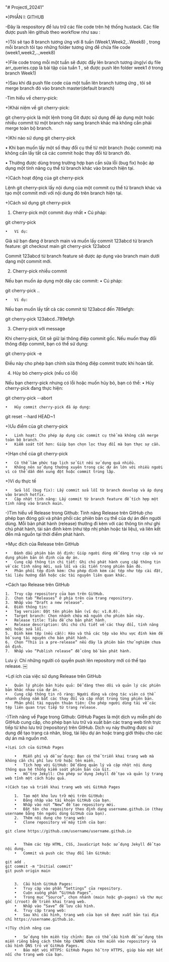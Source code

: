 "# ProjectI_20241" 

*)PHẦN I: GITHUB

  -Đây là respository để lưu trữ các file code trên hệ thống hustack.
  Các file được push lên github theo workflow như sau :
  
  +)Tôi sẽ tạo 8 branch tương ứng với 8 tuần (Week1,Week2,..Week8) , trong mỗi branch
  tôi tạo những folder tương ứng để chứa file code (week1,week2,..,week8)
  
  +)File code trong mỗi một tuần sẽ được đẩy lên branch tương ứng(ví dụ file arr_queries.cpp
  là bài tập của tuần 1 , sẽ được push lên folder week1 ở trong branch Week1)
  
  +)Sau khi đã push file code của một tuần lên branch tương ứng , tôi sẽ merge branch đó vào
  branch master(default branch)
  
  -Tìm hiểu về cherry-pick:
  
  +)Khái niệm về git cherry-pick:

  git cherry-pick là một lệnh trong Git được sử dụng để áp dụng một hoặc nhiều commit từ một branch này sang branch khác mà không cần phải merge toàn bộ branch.
  
  +)Khi nào sử dụng git cherry-pick
  
•	Khi bạn muốn lấy một số thay đổi cụ thể từ một branch (hoặc commit) mà không cần lấy tất cả các commit hoặc thay đổi từ branch đó.

•	Thường được dùng trong trường hợp bạn cần sửa lỗi (bug fix) hoặc áp dụng một tính năng cụ thể từ branch khác vào branch hiện tại.

  +)Cách hoạt động của git cherry-pick
  
  Lệnh git cherry-pick lấy nội dung của một commit cụ thể từ branch khác và tạo một commit mới với nội dung đó trên branch hiện tại.
  
  +)Cách sử dụng git cherry-pick
  
  1. Cherry-pick một commit duy nhất
  	•	Cú pháp:
  
  git cherry-pick <commit-hash>
  
  	•	Ví dụ:
  Giả sử bạn đang ở branch main và muốn lấy commit 123abcd từ branch feature:
  git checkout main
  git cherry-pick 123abcd
  
  Commit 123abcd từ branch feature sẽ được áp dụng vào branch main dưới dạng một commit mới.
  
  2. Cherry-pick nhiều commit
  
  Nếu bạn muốn áp dụng một dãy các commit:
  	•	Cú pháp:
  
  git cherry-pick <start-commit>..<end-commit>
  
  
  	•	Ví dụ:
  Nếu bạn muốn lấy tất cả các commit từ 123abcd đến 789efgh:
  
  git cherry-pick 123abcd..789efgh
  
  3. Cherry-pick với message
  
  Khi cherry-pick, Git sẽ giữ lại thông điệp commit gốc. Nếu muốn thay đổi thông điệp commit, bạn có thể sử dụng:
  
  git cherry-pick -e <commit-hash>
  
  Điều này cho phép bạn chỉnh sửa thông điệp commit trước khi hoàn tất.
  
  4. Hủy bỏ cherry-pick (nếu có lỗi)
  
  Nếu bạn cherry-pick nhưng có lỗi hoặc muốn hủy bỏ, bạn có thể:
  	•	Hủy cherry-pick đang thực hiện:
  
  git cherry-pick --abort
  
  
  	•	Hủy commit cherry-pick đã áp dụng:
  
  git reset --hard HEAD~1
  
  +)Ưu điểm của git cherry-pick
  
  	•	Linh hoạt: Cho phép áp dụng các commit cụ thể mà không cần merge toàn bộ branch.
  	•	Kiểm soát tốt hơn: Giúp bạn chọn lọc thay đổi mà bạn thực sự cần.
  
 +)Hạn chế của git cherry-pick
  
  	•	Có thể làm phức tạp lịch sử Git nếu sử dụng quá nhiều.
  	•	Không nên sử dụng thường xuyên trong các dự án lớn với nhiều người vì có thể dẫn đến xung đột hoặc commit trùng lặp.
  
  +)Ví dụ thực tế
  
  	•	Sửa lỗi (bug fix): Lấy commit sửa lỗi từ branch develop và áp dụng vào branch hotfix.
  	•	Cập nhật tính năng: Lấy commit từ branch feature để tích hợp một tính năng vào branch main.
  -)Tìm hiểu về Release trong Github:
    Tính năng Release trên GitHub cho phép bạn đóng gói và phân phối các phiên bản cụ thể của dự án đến người dùng. Mỗi bản phát hành (release) thường đi kèm với các thông tin như ghi chú phát hành, tài sản đính kèm (như tệp nhị phân hoặc tài liệu), và liên     kết đến mã nguồn tại thời điểm phát hành.
  
  +Mục đích của Release trên GitHub
  
  	•	Đánh dấu phiên bản ổn định: Giúp người dùng dễ dàng truy cập và sử dụng phiên bản ổn định của dự án.
  	•	Cung cấp thông tin chi tiết: Ghi chú phát hành cung cấp thông tin về các tính năng mới, sửa lỗi và cải tiến trong phiên bản đó.
  	•	Phân phối tệp đính kèm: Cho phép đính kèm các tệp như tệp cài đặt, tài liệu hướng dẫn hoặc các tài nguyên liên quan khác.
  
  +Cách tạo Release trên GitHub
  
  	1.	Truy cập repository của bạn trên GitHub.
  	2.	Chọn tab “Releases” ở phía trên của trang repository.
  	3.	Nhấp vào “Draft a new release”.
  	4.	Điền thông tin:
  	•	Tag version: Đặt tên phiên bản (ví dụ: v1.0.0).
  	•	Target branch: Chọn nhánh chứa mã nguồn cho phiên bản này.
  	•	Release title: Tiêu đề cho bản phát hành.
  	•	Release description: Ghi chú chi tiết về các thay đổi, tính năng mới hoặc sửa lỗi.
  	5.	Đính kèm tệp (nếu cần): Kéo và thả các tệp vào khu vực đính kèm để bổ sung tài nguyên cho bản phát hành.
  	6.	Chọn “This is a pre-release” nếu đây là phiên bản thử nghiệm chưa ổn định.
  	7.	Nhấp vào “Publish release” để công bố bản phát hành.
  
  Lưu ý: Chỉ những người có quyền push lên repository mới có thể tạo release. ￼
  
  +Lợi ích của việc sử dụng Release trên GitHub
  
  	•	Quản lý phiên bản hiệu quả: Dễ dàng theo dõi và quản lý các phiên bản khác nhau của dự án.
  	•	Cung cấp thông tin rõ ràng: Người dùng và cộng tác viên có thể nhanh chóng nắm bắt các thay đổi và cập nhật trong từng phiên bản.
  	•	Phân phối tài nguyên thuận tiện: Cho phép người dùng tải về các tệp liên quan trực tiếp từ trang release.
  -)Tính năng về Page trong Github:
    GitHub Pages là một dịch vụ miễn phí do GitHub cung cấp, cho phép bạn lưu trữ và xuất bản các trang web tĩnh trực tiếp từ kho lưu trữ (repository) trên GitHub. Dịch vụ này thường được sử dụng để tạo trang cá nhân, blog, tài liệu dự án hoặc trang giới        thiệu cho các dự án mã nguồn mở.
    
    +)Lợi ích của GitHub Pages
    
    	•	Miễn phí và dễ sử dụng: Bạn có thể triển khai trang web mà không cần chi phí lưu trữ hoặc tên miền.
    	•	Tích hợp với GitHub: Dễ dàng quản lý và cập nhật nội dung thông qua hệ thống kiểm soát phiên bản của Git.
    	•	Hỗ trợ Jekyll: Cho phép sử dụng Jekyll để tạo và quản lý trang web tĩnh một cách hiệu quả.
    
    +)Cách tạo và triển khai trang web với GitHub Pages
    
    	1.	Tạo một kho lưu trữ mới trên GitHub:
    	•	Đăng nhập vào tài khoản GitHub của bạn.
    	•	Nhấp vào nút “New” để tạo repository mới.
    	•	Đặt tên cho repository theo định dạng username.github.io (thay username bằng tên người dùng GitHub của bạn).
    	2.	Thêm nội dung cho trang web:
    	•	Clone repository về máy tính của bạn:
    
    git clone https://github.com/username/username.github.io
    
    
    	•	Thêm các tệp HTML, CSS, JavaScript hoặc sử dụng Jekyll để tạo nội dung.
    	•	Commit và push các thay đổi lên GitHub:
    
    git add .
    git commit -m "Initial commit"
    git push origin main
    
    
    	3.	Cấu hình GitHub Pages:
    	•	Truy cập vào phần “Settings” của repository.
    	•	Cuộn xuống phần “GitHub Pages”.
    	•	Trong mục “Source”, chọn nhánh (main hoặc gh-pages) và thư mục gốc (/root) để triển khai trang web.
    	•	Nhấp vào “Save” để lưu cấu hình.
    	4.	Truy cập trang web:
    	•	Sau khi cấu hình, trang web của bạn sẽ được xuất bản tại địa chỉ https://username.github.io.
    
    +)Tùy chỉnh nâng cao
    
    	•	Sử dụng tên miền tùy chỉnh: Bạn có thể cấu hình để sử dụng tên miền riêng bằng cách thêm tệp CNAME chứa tên miền vào repository và cấu hình DNS trỏ về GitHub Pages.
    	•	Bảo mật với HTTPS: GitHub Pages hỗ trợ HTTPS, giúp bảo mật kết nối cho trang web của bạn.


    
          
